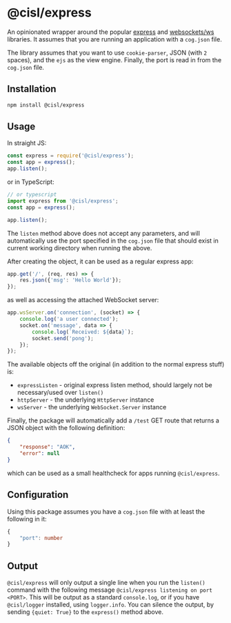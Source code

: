 # @cisl/express

An opinionated wrapper around the popular [express](https://expressjs.com/) and
[websockets/ws](https://github.com/websockets/ws) libraries. It assumes that you are running
an application with a `cog.json` file.

The library assumes that you want to use `cookie-parser`, JSON (with `2` spaces),
and the `ejs` as the view engine. Finally, the port is read in from the `cog.json` file.

## Installation

```bash
npm install @cisl/express
```

## Usage

In straight JS:

```js
const express = require('@cisl/express');
const app = express();
app.listen();
```

or in TypeScript:

```typescript
// or typescript
import express from '@cisl/express';
const app = express();

app.listen();
```

The `listen` method above does not accept any parameters, and will automatically use the
port specified in the `cog.json` file that should exist in current working directory when
running the above.

After creating the object, it can be used as a regular express app:

```js
app.get('/', (req, res) => {
    res.json({'msg': 'Hello World'});
});
```

as well as accessing the attached WebSocket server:

```js
app.wsServer.on('connection', (socket) => {
    console.log('a user connected');
    socket.on('message', data => {
        console.log(`Received: ${data}`);
        socket.send('pong');
    });
});
```

The available objects off the original (in addition to the normal express stuff) is:

* `expressListen` - original express listen method, should largely not be necessary/used over `listen()`
* `httpServer` - the underlying `HttpServer` instance
* `wsServer` - the underlying `WebSocket.Server` instance

Finally, the package will automatically add a `/test` GET route that returns
a JSON object with the following definition:

```json
{
    "response": "AOK",
    "error": null
}
```

which can be used as a small healthcheck for apps running `@cisl/express`.

## Configuration

Using this package assumes you have a `cog.json` file with at least the following
in it:

```typescript
{
    "port": number
}
```

## Output

`@cisl/express` will only output a single line when you run the `listen()` command with
the following message `@cisl/express listening on port <PORT>`. This will be output as
a standard `console.log`, or if you have `@cisl/logger` installed, using `logger.info`.
You can silence the output, by sending `{quiet: True}` to the `express()` method above.
